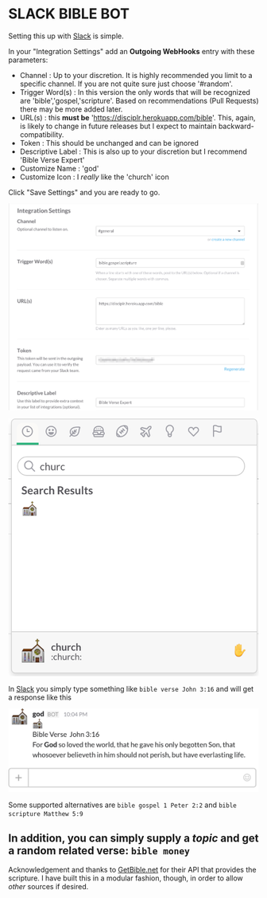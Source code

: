 SLACK BIBLE BOT
==================

Setting this up with [Slack](https://slack.com/) is simple.

In your "Integration Settings" add an **Outgoing WebHooks** entry with these parameters:

  - Channel : Up to your discretion.  It is highly recommended you limit to a specific channel.  If you are not quite sure just choose '#random'.
  - Trigger Word(s) : In this version the only words that will be recognized are 'bible','gospel,'scripture'.  Based on recommendations (Pull Requests) there may be more added later.
  - URL(s) : this **must be** 'https://disciplr.herokuapp.com/bible'.  This, again, is likely to change in future releases but I expect to maintain backward-compatibility.
  - Token : This should be unchanged and can be ignored
  - Descriptive Label : This is also up to your discretion but I recommend 'Bible Verse Expert'
  - Customize Name : 'god'
  - Customize Icon : I _really_ like the 'church' icon
  
Click "Save Settings" and you are ready to go.

![Integration Settings](integration_settings.png?raw=true)

![Chuch Emoji](church_emoji.png?raw=true)

In [Slack](https://slack.com/) you simply type something like `bible verse John 3:16` and will get a response like this

![John 3:16](bible_verse.png?raw=true)

Some supported alternatives are `bible gospel 1 Peter 2:2` and `bible scripture Matthew 5:9`

In addition, you can simply supply a _topic_ and get a random related verse: `bible money`
---

Acknowledgement and thanks to [GetBible.net](http://getbible.net/api) for their API that provides the scripture.  I have built this in a modular fashion, though, in order to allow *other* sources if desired.
